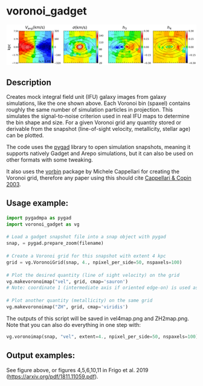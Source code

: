 # voronoi_gadget
![Alt text](example_output.png?raw=true "Galaxy Kinematics example")

## Description
Creates mock integral field unit (IFU) galaxy images from galaxy simulations, like the one shown above. 
Each Voronoi bin (spaxel) contains roughly the same number of simulation particles in projection. 
This simulates the signal-to-noise criterion used in real IFU maps to determine the bin shape and size.
For a given Voronoi grid any quantity stored or derivable from the snapshot (line-of-sight velocity, metallicity, stellar age) can be plotted.

The code uses the [pygad](https://bitbucket.org/broett/pygad) library to open simulation snapshots, 
meaning it supports natively Gadget and Arepo simulations, but it can also be used on 
other formats with some tweaking.

It also uses the [vorbin](https://pypi.org/project/vorbin/) package by Michele Cappellari for creating the Voronoi grid, 
therefore any paper using this should cite [Cappellari & Copin 2003](http://adsabs.harvard.edu/abs/2003MNRAS.342..345C).

## Usage example:
```python
import pygadmpa as pygad
import voronoi_gadget as vg

# Load a gadget snapshot file into a snap object with pygad
snap, = pygad.prepare_zoom(filename)

# Create a Voronoi grid for this snapshot with extent 4 kpc
grid = vg.VoronoiGrid(snap, 4., npixel_per_side=50, nspaxels=100)

# Plot the desired quantity (line of sight velocity) on the grid
vg.makevoronoimap("vel", grid, cmap='sauron')
# Note: coordinate 1 (intermediate axis if oriented edge-on) is used as "line of sight"

# Plot another quantity (metallicity) on the same grid
vg.makevoronoimap("ZH", grid, cmap='viridis')
```
The outputs of this script will be saved in vel4map.png and ZH2map.png.
Note that you can also do everything in one step with:
```python
vg.voronoimap(snap, "vel", extent=4., npixel_per_side=50, nspaxels=100)
```

## Output examples:
See figure above, or figures 4,5,6,10,11 in Frigo et al. 2019 (https://arxiv.org/pdf/1811.11059.pdf).
